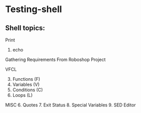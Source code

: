 # Testing-shell

Shell topics:
--------

Print

1. echo

Gathering Requirements From Roboshop Project

VFCL

3. Functions (F)
4. Variables (V)
5. Conditions (C)
6. Loops (L)

MISC
6. Quotes
7. Exit Status
8. Special Variables
9. SED Editor